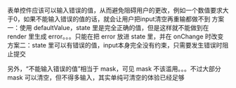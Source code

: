
表单控件应该可以输入错误的值，从而避免阻碍用户的更改，例如一个数值要求大于0，如果不能输入错误的值的话，就会让用户把input清空再重输都做不到
方案一：使用 defaultValue，state 里是完全正确的值，但是这样就不能做到在 render 里生成 error。。。只能在把 error 放进 state 里，并在 onChange 时改变
方案二：state 里可以有错误的值，input本身完全没有约束，只需要发生错误时阻止提交

另外，“不能输入错误的值”相当于 mask，可见 mask 不该滥用。。。不过大部分 mask 可以清空，但不得多输入，其实单纯可清空的体验已经足够
